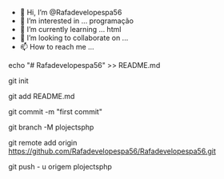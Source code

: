 - 👋 Hi, I’m @Rafadevelopespa56
- 👀 I’m interested in ... programação 
- 🌱 I’m currently learning ... html
- 💞️ I’m looking to collaborate on ...
- 📫 How to reach me ...

<!---
Rafadevelopespa56/Rafadevelopespa56 is a ✨ special ✨ repository because its `README.md` (this file) appears on your GitHub profile.
You can click the Preview link to take a look at your changes.
--->
echo "# Rafadevelopespa56" >> README.md 

git init 

git add README.md 

git commit -m "first commit" 

git branch -M plojectsphp 

git remote add origin https://github.com/Rafadevelopespa56/Rafadevelopespa56.git

git push - u origem plojectsphp
